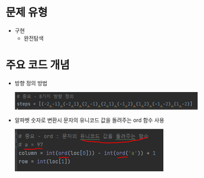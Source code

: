 # 문제 유형
- 구현
  - 완전탐색

# 주요 코드 개념
- 방향 정의 방법

    ![img_1.png](../이미지/왕실의나이트_2.png)

- 알파벳 숫자로 변환시 문자의 유니코드 값을 돌려주는 ord 함수 사용

    ![img.png](../이미지/왕실의나이트_1.png)